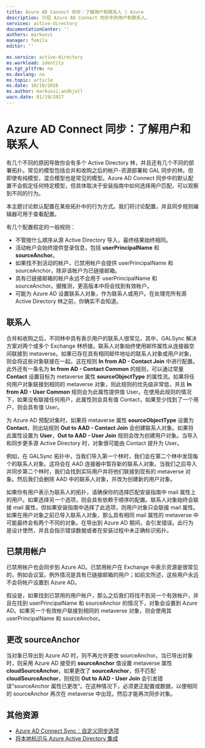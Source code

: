 ```yaml
---
title: Azure AD Connect 同步：了解用户和联系人 | Azure
description: 介绍 Azure AD Connect 同步中的用户和联系人。
services: active-directory
documentationCenter: ''
authors: markusvi
manager: femila
editor: ''

ms.service: active-directory
ms.workload: identity
ms.tgt_pltfrm: na
ms.devlang: na
ms.topic: article
ms.date: 10/10/2016
ms.author: markusvi;andkjell
wacn.date: 01/19/2017
---
```


# Azure AD Connect 同步：了解用户和联系人

有几个不同的原因导致你会有多个 Active Directory 林，并且还有几个不同的部署拓扑。常见的模型包括合并和收购之后的帐户-资源部署和 GAL 同步的林。但即使有纯模型，混合模型也是常见的模型。Azure AD Connect 同步中的默认配置不会假定任何特定模型，但具体取决于安装指南中如何选择用户匹配，可以观察到不同的行为。

本主题讨论默认配置在某些拓扑中的行为方式。我们将讨论配置，并且同步规则编辑器可用于查看配置。

有几个配置假定的一般规则：

- 不管按什么顺序从源 Active Directory 导入，最终结果始终相同。
- 活动帐户会始终提供登录信息，包括 **userPrincipalName** 和 **sourceAnchor**。
- 如果找不到活动的帐户，已禁用帐户会提供 userPrincipalName 和 sourceAnchor，除非该帐户为已链接邮箱。
- 具有已链接邮箱的帐户永远不会用于 userPrincipalName 和 sourceAnchor。据推测，更高版本中将会找到有效帐户。
- 可能为 Azure AD 设置联系人对象，作为联系人或用户。在处理完所有源 Active Directory 林之前，你确实不会知道。

## 联系人

合并和收购之后，不同林中具有表示用户的联系人很常见，其中，GALSync 解决方案对两个或多个 Exchange 林桥接。联系人对象始终使用邮件属性从连接器空间联接到 metaverse。如果已存在具有相同邮件地址的联系人对象或用户对象，则会将这些对象联接在一起。这在规则 **In from AD - Contact Join** 中进行配置。此外还有一条名为 **In from AD - Contact Common** 的规则，可以通过常量 **Contact** 设置目标为 metaverse 属性 **sourceObjectType** 的属性流。如果将任何用户对象联接到相同的 metaverse 对象，则此规则的优先级非常低，并且 **In from AD - User Common** 规则会为此属性提供值 User。在使用此规则的情况下，如果没有联接任何用户，此属性则会具有值 Contact，如果至少找到了一个用户，则会具有值 User。

为 Azure AD 预配对象时，如果将 metaverse 属性 **sourceObjectType** 设置为 **Contact**，则出站规则 **Out to AAD - Contact Join** 会创建联系人对象。如果将此属性设置为 **User**，**Out to AAD - User Join** 规则会改为创建用户对象。当导入和同步更多源 Active Directory 时，对象很可能由 Contact 提升为 User。

例如，在 GALSync 拓扑中，当我们导入第一个林时，我们会在第二个林中发现每个的联系人对象。这将会在 AAD 连接器中暂存新的联系人对象。当我们之后导入并同步第二个林时，我们会找到实际用户并将他们联接到现有的 metaverse 对象。然后我们会删除 AAD 中的联系人对象，并改为创建新的用户对象。

如果你有用户表示为联系人的拓扑，请确保你的选择匹配安装指南中 mail 属性上的用户。如果选择另一个选项，则会具有依赖于顺序的配置。联系人对象始终会联接 mail 属性，但如果安装指南中选择了此选项，则用户对象只会联接 mail 属性。如果在用户对象之前已导入联系人对象，那么具有相同 mail 属性的 metaverse 中可能最终会有两个不同的对象。在导出到 Azure AD 期间，会引发错误。此行为是设计使然，并且会指示错误数据或者在安装过程中未正确标识拓扑。

## 已禁用帐户

已禁用帐户也会同步到 Azure AD。已禁用帐户在 Exchange 中表示资源是很常见的，例如会议室。例外情况是具有已链接邮箱的用户；如前文所述，这些用户永远不会将帐户设置到 Azure AD。

假设是，如果找到已禁用的用户帐户，那么之后我们将找不到另一个有效帐户，并且在找到 userPrincipalName 和 sourceAnchor 的情况下，对象会设置到 Azure AD。如果另一个有效帐户联接到相同的 metaverse 对象，则会使用其 userPrincipalName 和 sourceAnchor。

## 更改 sourceAnchor

当对象已导出到 Azure AD 时，则不再允许更改 sourceAnchor。当已导出对象时，则采用 Azure AD 接受的 **sourceAnchor** 值设置 metaverse 属性 **cloudSourceAnchor**。如果更改了 **sourceAnchor**，但不匹配 **cloudSourceAnchor**，则规则 **Out to AAD - User Join** 会引发错误“sourceAnchor 属性已更改”。在这种情况下，必须更正配置或数据，以便相同的 sourceAnchor 再次在 metaverse 中出现，然后才能再次同步对象。

## 其他资源

- [Azure AD Connect Sync：自定义同步选项](./active-directory-aadconnectsync-whatis.md)
- [将本地标识与 Azure Active Directory 集成](./active-directory-aadconnect.md)

<!---HONumber=Mooncake_1024_2016-->